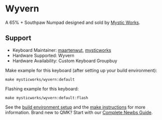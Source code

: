 # Wyvern

A 65% + Southpaw Numpad designed and sold by [Mystic Works](https://mysticworks.xyz).

## Support
* Keyboard Maintainer: [maartenwut](https://github.com/maartenwut), [mysticworks](https://github.com/mysticworks)
* Hardware Supported: Wyvern
* Hardware Availability: Custom Keyboard Groupbuy

Make example for this keyboard (after setting up your build environment):

    make mysticworks/wyvern:default

Flashing example for this keyboard:

    make mysticworks/wyvern:default:flash

See the [build environment setup](https://docs.qmk.fm/#/getting_started_build_tools) and the [make instructions](https://docs.qmk.fm/#/getting_started_make_guide) for more information. Brand new to QMK? Start with our [Complete Newbs Guide](https://docs.qmk.fm/#/newbs).
